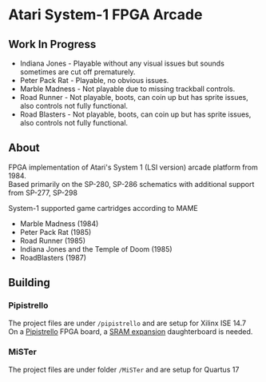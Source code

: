 # Atari System-1 FPGA Arcade  

## Work In Progress  
* Indiana Jones - Playable without any visual issues but sounds sometimes are cut off prematurely.  
* Peter Pack Rat - Playable, no obvious issues.  
* Marble Madness - Not playable due to missing trackball controls.  
* Road Runner - Not playable, boots, can coin up but has sprite issues, also controls not fully functional.  
* Road Blasters - Not playable, boots, can coin up but has sprite issues, also controls not fully functional.  

## About  
FPGA implementation of Atari's System 1 (LSI version) arcade platform from 1984.  
Based primarily on the SP-280, SP-286 schematics with additional support from SP-277, SP-298  

System-1 supported game cartridges according to MAME  
* Marble Madness (1984)  
* Peter Pack Rat (1985)  
* Road Runner (1985)  
* Indiana Jones and the Temple of Doom (1985)  
* RoadBlasters (1987)  

## Building  

### Pipistrello  
The project files are under `/pipistrello` and are setup for Xilinx ISE 14.7  
On a [Pipistrello](http://pipistrello.saanlima.com/index.php?title=Welcome_to_Pipistrello) FPGA board, a [SRAM expansion](https://oshpark.com/profiles/d18c7db) daughterboard is needed.  

### MiSTer
The project files are under folder `/MiSTer` and are setup for Quartus 17  
